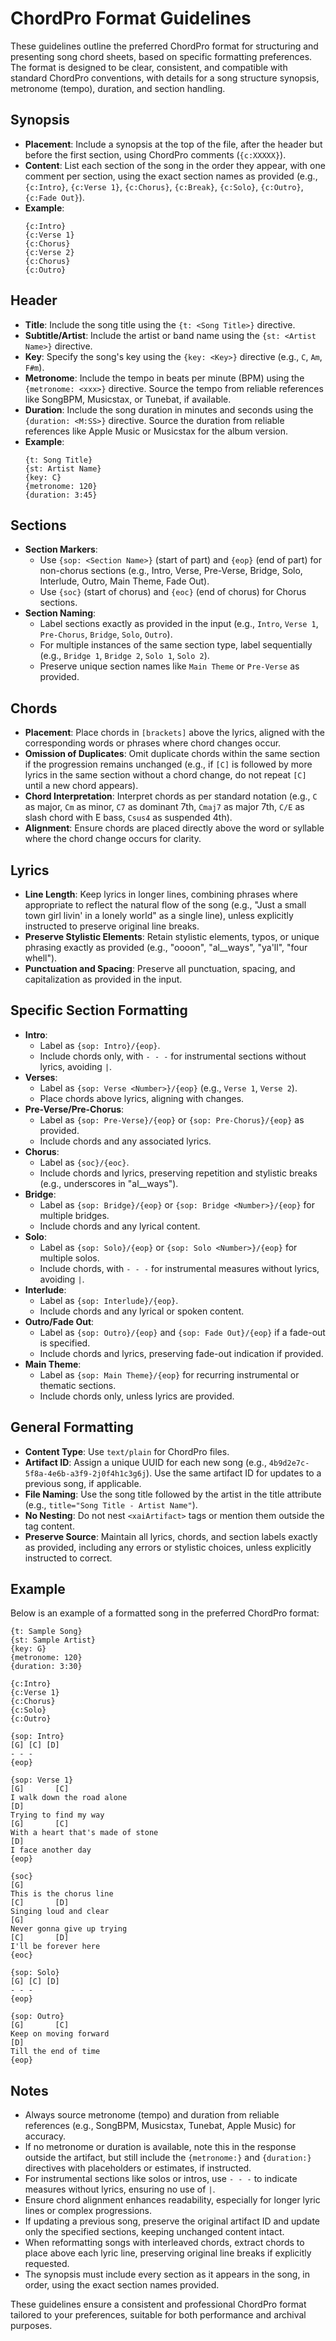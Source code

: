 
# ChordPro Format Guidelines

These guidelines outline the preferred ChordPro format for structuring and presenting song chord sheets, based on specific formatting preferences. The format is designed to be clear, consistent, and compatible with standard ChordPro conventions, with details for a song structure synopsis, metronome (tempo), duration, and section handling.

## Synopsis
- **Placement**: Include a synopsis at the top of the file, after the header but before the first section, using ChordPro comments (`{c:XXXXX}`).
- **Content**: List each section of the song in the order they appear, with one comment per section, using the exact section names as provided (e.g., `{c:Intro}`, `{c:Verse 1}`, `{c:Chorus}`, `{c:Break}`, `{c:Solo}`, `{c:Outro}`, `{c:Fade Out}`).
- **Example**:
  ```
  {c:Intro}
  {c:Verse 1}
  {c:Chorus}
  {c:Verse 2}
  {c:Chorus}
  {c:Outro}
  ```

## Header
- **Title**: Include the song title using the `{t: <Song Title>}` directive.
- **Subtitle/Artist**: Include the artist or band name using the `{st: <Artist Name>}` directive.
- **Key**: Specify the song's key using the `{key: <Key>}` directive (e.g., `C`, `Am`, `F#m`).
- **Metronome**: Include the tempo in beats per minute (BPM) using the `{metronome: <xxx>}` directive. Source the tempo from reliable references like SongBPM, Musicstax, or Tunebat, if available.
- **Duration**: Include the song duration in minutes and seconds using the `{duration: <M:SS>}` directive. Source the duration from reliable references like Apple Music or Musicstax for the album version.
- **Example**:
  ```
  {t: Song Title}
  {st: Artist Name}
  {key: C}
  {metronome: 120}
  {duration: 3:45}
  ```

## Sections
- **Section Markers**:
  - Use `{sop: <Section Name>}` (start of part) and `{eop}` (end of part) for non-chorus sections (e.g., Intro, Verse, Pre-Verse, Bridge, Solo, Interlude, Outro, Main Theme, Fade Out).
  - Use `{soc}` (start of chorus) and `{eoc}` (end of chorus) for Chorus sections.
- **Section Naming**:
  - Label sections exactly as provided in the input (e.g., `Intro`, `Verse 1`, `Pre-Chorus`, `Bridge`, `Solo`, `Outro`).
  - For multiple instances of the same section type, label sequentially (e.g., `Bridge 1`, `Bridge 2`, `Solo 1`, `Solo 2`).
  - Preserve unique section names like `Main Theme` or `Pre-Verse` as provided.

## Chords
- **Placement**: Place chords in `[brackets]` above the lyrics, aligned with the corresponding words or phrases where chord changes occur.
- **Omission of Duplicates**: Omit duplicate chords within the same section if the progression remains unchanged (e.g., if `[C]` is followed by more lyrics in the same section without a chord change, do not repeat `[C]` until a new chord appears).
- **Chord Interpretation**: Interpret chords as per standard notation (e.g., `C` as major, `Cm` as minor, `C7` as dominant 7th, `Cmaj7` as major 7th, `C/E` as slash chord with E bass, `Csus4` as suspended 4th).
- **Alignment**: Ensure chords are placed directly above the word or syllable where the chord change occurs for clarity.

## Lyrics
- **Line Length**: Keep lyrics in longer lines, combining phrases where appropriate to reflect the natural flow of the song (e.g., "Just a small town girl livin' in a lonely world" as a single line), unless explicitly instructed to preserve original line breaks.
- **Preserve Stylistic Elements**: Retain stylistic elements, typos, or unique phrasing exactly as provided (e.g., "oooon", "al__ways", "ya'll", "four whell").
- **Punctuation and Spacing**: Preserve all punctuation, spacing, and capitalization as provided in the input.

## Specific Section Formatting
- **Intro**:
  - Label as `{sop: Intro}/{eop}`.
  - Include chords only, with `- - -` for instrumental sections without lyrics, avoiding `|`.
- **Verses**:
  - Label as `{sop: Verse <Number>}/{eop}` (e.g., `Verse 1`, `Verse 2`).
  - Place chords above lyrics, aligning with changes.
- **Pre-Verse/Pre-Chorus**:
  - Label as `{sop: Pre-Verse}/{eop}` or `{sop: Pre-Chorus}/{eop}` as provided.
  - Include chords and any associated lyrics.
- **Chorus**:
  - Label as `{soc}/{eoc}`.
  - Include chords and lyrics, preserving repetition and stylistic breaks (e.g., underscores in "al__ways").
- **Bridge**:
  - Label as `{sop: Bridge}/{eop}` or `{sop: Bridge <Number>}/{eop}` for multiple bridges.
  - Include chords and any lyrical content.
- **Solo**:
  - Label as `{sop: Solo}/{eop}` or `{sop: Solo <Number>}/{eop}` for multiple solos.
  - Include chords, with `- - -` for instrumental measures without lyrics, avoiding `|`.
- **Interlude**:
  - Label as `{sop: Interlude}/{eop}`.
  - Include chords and any lyrical or spoken content.
- **Outro/Fade Out**:
  - Label as `{sop: Outro}/{eop}` and `{sop: Fade Out}/{eop}` if a fade-out is specified.
  - Include chords and lyrics, preserving fade-out indication if provided.
- **Main Theme**:
  - Label as `{sop: Main Theme}/{eop}` for recurring instrumental or thematic sections.
  - Include chords only, unless lyrics are provided.

## General Formatting
- **Content Type**: Use `text/plain` for ChordPro files.
- **Artifact ID**: Assign a unique UUID for each new song (e.g., `4b9d2e7c-5f8a-4e6b-a3f9-2j0f4h1c3g6j`). Use the same artifact ID for updates to a previous song, if applicable.
- **File Naming**: Use the song title followed by the artist in the title attribute (e.g., `title="Song Title - Artist Name"`).
- **No Nesting**: Do not nest `<xaiArtifact>` tags or mention them outside the tag content.
- **Preserve Source**: Maintain all lyrics, chords, and section labels exactly as provided, including any errors or stylistic choices, unless explicitly instructed to correct.

## Example
Below is an example of a formatted song in the preferred ChordPro format:

```
{t: Sample Song}
{st: Sample Artist}
{key: G}
{metronome: 120}
{duration: 3:30}

{c:Intro}
{c:Verse 1}
{c:Chorus}
{c:Solo}
{c:Outro}

{sop: Intro}
[G] [C] [D]
- - -
{eop}

{sop: Verse 1}
[G]       [C]
I walk down the road alone
[D]
Trying to find my way
[G]       [C]
With a heart that's made of stone
[D]
I face another day
{eop}

{soc}
[G]
This is the chorus line
[C]       [D]
Singing loud and clear
[G]
Never gonna give up trying
[C]       [D]
I'll be forever here
{eoc}

{sop: Solo}
[G] [C] [D]
- - -
{eop}

{sop: Outro}
[G]       [C]
Keep on moving forward
[D]
Till the end of time
{eop}
```

## Notes
- Always source metronome (tempo) and duration from reliable references (e.g., SongBPM, Musicstax, Tunebat, Apple Music) for accuracy.
- If no metronome or duration is available, note this in the response outside the artifact, but still include the `{metronome:}` and `{duration:}` directives with placeholders or estimates, if instructed.
- For instrumental sections like solos or intros, use `- - -` to indicate measures without lyrics, ensuring no use of `|`.
- Ensure chord alignment enhances readability, especially for longer lyric lines or complex progressions.
- If updating a previous song, preserve the original artifact ID and update only the specified sections, keeping unchanged content intact.
- When reformatting songs with interleaved chords, extract chords to place above each lyric line, preserving original line breaks if explicitly requested.
- The synopsis must include every section as it appears in the song, in order, using the exact section names provided.

These guidelines ensure a consistent and professional ChordPro format tailored to your preferences, suitable for both performance and archival purposes.
